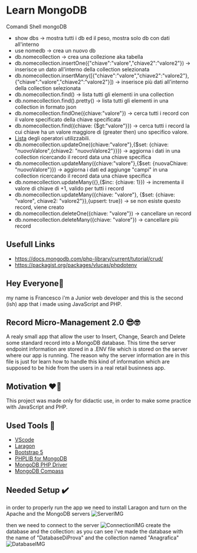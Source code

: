 # Learn MongoDB

Comandi Shell mongoDB
- show dbs -> mostra tutti i db ed il peso, mostra solo db con dati all'interno
- use nomedb -> crea un nuovo db
- db.nomecollection -> crea una collezione aka tabella
- db.nomecollection.insertOne({"chiave":"valore","chiave2":"valore2"}) -> inserisce un dato all'interno della collection selezionata
- db.nomecollection.insertMany([{"chiave":"valore","chiave2":"valore2"},{"chiave":"valore","chiave2":"valore2"}]) -> inserisce più dati all'interno della collection selezionata
- db.nomecollection.find() -> lista tutti gli elementi in una collection
- db.nomecollection.find().pretty() -> lista tutti gli elementi in una collection in formato json
- db.nomecollection.findOne({chiave:"valore"}) -> cerca tutti i record con il valore specificato della chiave specificata
- db.nomecollection.find({chiave: {$gt:"valore"}}) -> cerca tutti i record la cui chiave ha un valore maggiore di (greater then) uno specifico valore.
- [Lista](https://docs.mongodb.com/manual/reference/operator/query/) degli operatori utilizzabili.
- db.nomecollection.updateOne({chiave:"valore"},{$set: {chiave: "nuovoValore",{chiave2: "nuovoValore2"}}}) -> aggiorna i dati in una collection ricercando il record data una chiave specifica
- db.nomecollection.updateMany({chiave:"valore"},{$set: {nuovaChiave: "nuovoValore"}}) -> aggiorna i dati ed aggiunge "campi" in una collection ricercando il record data una chiave specifica
- db.nomecollection.updateMany({},{$inc: {chiave: 1}}) -> incrementa il valore di chiave di +1, valido per tutti i record
- db.nomecollection.updateMany({chiave: "valore"}, {$set: {chiave: "valore", chiave2: "valore2"}},{upsert: true}) -> se non esiste questo record, viene creato
- db.nomecollection.deleteOne({chiave: "valore"}) -> cancellare un record
- db.nomecollection.deleteMany({chiave: "valore"}) -> cancellare più record


## Usefull Links
- https://docs.mongodb.com/php-library/current/tutorial/crud/
- https://packagist.org/packages/vlucas/phpdotenv

## Hey Everyone👋
my name is Francesco i'm a Junior web developer and this is the second (ish) app that i made using JavaScript and PHP.

## Record Micro-Management 2.0 😎🤓
A realy small app that allow the user to Insert, Change, Search and Delete some standard record into a MongoDB database.
This time the server endpoint information are stored in a .ENV file which is stored on the server where our app is running.
The reason why the server information are in this file is just for learn how to handle this kind of information which are supposed to be hide from the users in a real retail businness app.

## Motivation ❤️‍🔥
This project was made only for didactic use, in order to make some practice with JavaScript and PHP.

## Used Tools 🧰
- [VScode](https://code.visualstudio.com/download)
- [Laragon](https://laragon.org/)
- [Bootstrap 5](https://getbootstrap.com/)
- [PHPLIB for MongoDB](https://www.php.net/manual/en/mongodb.tutorial.library.php)
- [MongoDB PHP Driver](https://www.php.net/manual/en/mongodb.installation.windows.php)
- [MongoDB Compass](https://www.mongodb.com/try/download/compass)

## Needed Setup ✔️
in order to properly run the app we need to install Laragon and turn on the Apache and the MongoDB servers
![ServerIMG](https://i.ibb.co/tPrCCwc/server.png)

then we need to connect to the server
![ConnectionIMG](https://i.ibb.co/6XkKq4p/connection.png)
create the database and the collection: as you can see i've made the database with the name of "DatabaseDiProva" and the collection named "Anagrafica"
![DatabaseIMG](https://i.ibb.co/qC9jTM5/database.png)

